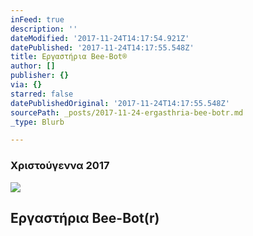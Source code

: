 ```yaml
---
inFeed: true
description: ''
dateModified: '2017-11-24T14:17:54.921Z'
datePublished: '2017-11-24T14:17:55.548Z'
title: Εργαστήρια Bee-Bot®
author: []
publisher: {}
via: {}
starred: false
datePublishedOriginal: '2017-11-24T14:17:55.548Z'
sourcePath: _posts/2017-11-24-ergasthria-bee-botr.md
_type: Blurb

---
```

### Χριστούγεννα 2017
![](https://the-grid-user-content.s3-us-west-2.amazonaws.com/7ac2b041-ce5d-493a-ace9-81b6e4f868f2.png)

## Εργαστήρια Bee-Bot(r)
